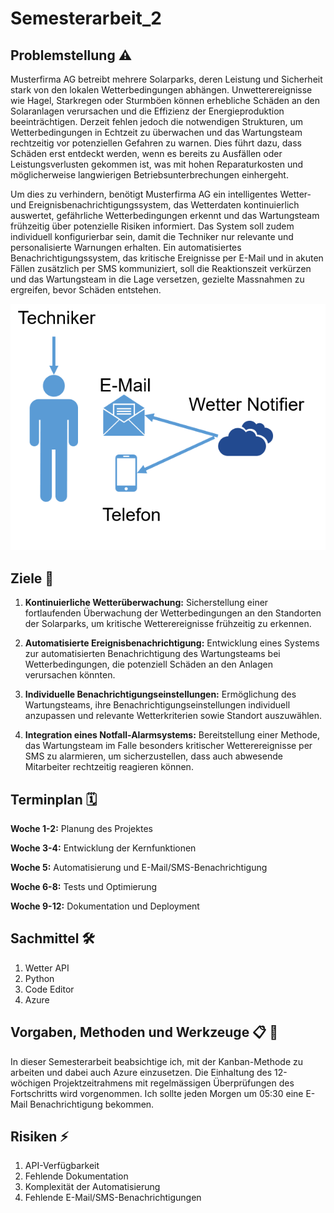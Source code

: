 # Semesterarbeit_2


## Problemstellung ⚠️

Musterfirma AG betreibt mehrere Solarparks, deren Leistung und Sicherheit stark von den lokalen 
Wetterbedingungen abhängen. Unwetterereignisse wie Hagel, Starkregen oder Sturmböen können 
erhebliche Schäden an den Solaranlagen verursachen und die Effizienz der Energieproduktion 
beeinträchtigen. Derzeit fehlen jedoch die notwendigen Strukturen, um Wetterbedingungen in Echtzeit 
zu überwachen und das Wartungsteam rechtzeitig vor potenziellen Gefahren zu warnen. Dies führt 
dazu, dass Schäden erst entdeckt werden, wenn es bereits zu Ausfällen oder Leistungsverlusten 
gekommen ist, was mit hohen Reparaturkosten und möglicherweise langwierigen 
Betriebsunterbrechungen einhergeht. 

Um dies zu verhindern, benötigt Musterfirma AG ein intelligentes Wetter- und 
Ereignisbenachrichtigungssystem, das Wetterdaten kontinuierlich auswertet, gefährliche 
Wetterbedingungen erkennt und das Wartungsteam frühzeitig über potenzielle Risiken informiert. Das 
System soll zudem individuell konfigurierbar sein, damit die Techniker nur relevante und personalisierte 
Warnungen erhalten. Ein automatisiertes Benachrichtigungssystem, das kritische Ereignisse per E-Mail 
und in akuten Fällen zusätzlich per SMS kommuniziert, soll die Reaktionszeit verkürzen und das 
Wartungsteam in die Lage versetzen, gezielte Massnahmen zu ergreifen, bevor Schäden entstehen.<p>
![s](Medien/33.png) 

## Ziele 🎯 

1.  **Kontinuierliche Wetterüberwachung:** Sicherstellung einer fortlaufenden Überwachung der 
Wetterbedingungen an den Standorten der Solarparks, um kritische Wetterereignisse frühzeitig 
zu erkennen. 

2. **Automatisierte Ereignisbenachrichtigung:** Entwicklung eines Systems zur automatisierten 
Benachrichtigung des Wartungsteams bei Wetterbedingungen, die potenziell Schäden an den 
Anlagen verursachen könnten. 

3. **Individuelle Benachrichtigungseinstellungen:** Ermöglichung des Wartungsteams, ihre 
Benachrichtigungseinstellungen individuell anzupassen und relevante Wetterkriterien sowie 
Standort auszuwählen. 

4. **Integration eines Notfall-Alarmsystems:** Bereitstellung einer Methode, das Wartungsteam im 
Falle besonders kritischer Wetterereignisse per SMS zu alarmieren, um sicherzustellen, dass 
auch abwesende Mitarbeiter rechtzeitig reagieren können.

## Terminplan 🗓️

**Woche 1-2:** Planung des Projektes 

**Woche 3-4:** Entwicklung der Kernfunktionen 

**Woche 5:** Automatisierung und E-Mail/SMS-Benachrichtigung 

**Woche 6-8:** Tests und Optimierung 

**Woche 9-12:** Dokumentation und Deployment

## Sachmittel 🛠️ 

1. Wetter API 
2. Python 
3. Code Editor 
4. Azure 

## Vorgaben, Methoden und Werkzeuge 📋 🧰 

In dieser Semesterarbeit beabsichtige ich, mit der Kanban-Methode zu arbeiten und dabei auch Azure 
einzusetzen. Die Einhaltung des 12-wöchigen Projektzeitrahmens mit regelmässigen Überprüfungen 
des Fortschritts wird vorgenommen. Ich sollte jeden Morgen um 05:30 eine E-Mail 
Benachrichtigung bekommen. 

## Risiken ⚡
1. API-Verfügbarkeit 
2. Fehlende Dokumentation 
3. Komplexität der Automatisierung 
4. Fehlende E-Mail/SMS-Benachrichtigungen 
